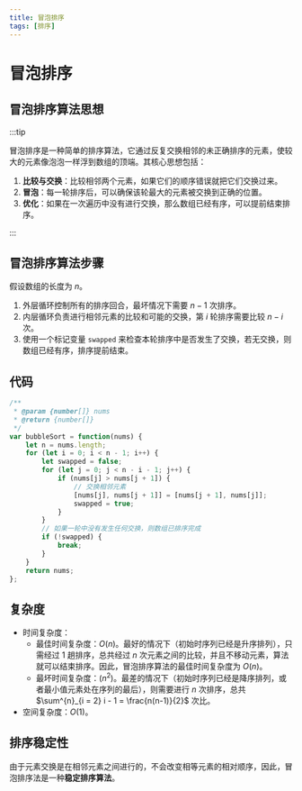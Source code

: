 ```yaml
---
title: 冒泡排序
tags: [排序]
---
```


# 冒泡排序

## 冒泡排序算法思想

:::tip

冒泡排序是一种简单的排序算法，它通过反复交换相邻的未正确排序的元素，使较大的元素像泡泡一样浮到数组的顶端。其核心思想包括：

1. **比较与交换**：比较相邻两个元素，如果它们的顺序错误就把它们交换过来。
2. **冒泡**：每一轮排序后，可以确保该轮最大的元素被交换到正确的位置。
3. **优化**：如果在一次遍历中没有进行交换，那么数组已经有序，可以提前结束排序。

:::

## 冒泡排序算法步骤

假设数组的长度为 $n$。

1. 外层循环控制所有的排序回合，最坏情况下需要 $n-1$ 次排序。
2. 内层循环负责进行相邻元素的比较和可能的交换，第 $i$ 轮排序需要比较 $n-i$ 次。
3. 使用一个标记变量 `swapped` 来检查本轮排序中是否发生了交换，若无交换，则数组已经有序，排序提前结束。

## 代码

```javascript showLineNumbers
/**
 * @param {number[]} nums
 * @return {number[]}
 */
var bubbleSort = function(nums) {
    let n = nums.length;
    for (let i = 0; i < n - 1; i++) {
        let swapped = false;
        for (let j = 0; j < n - i - 1; j++) {
            if (nums[j] > nums[j + 1]) {
                // 交换相邻元素
                [nums[j], nums[j + 1]] = [nums[j + 1], nums[j]];
                swapped = true;
            }
        }
        // 如果一轮中没有发生任何交换，则数组已排序完成
        if (!swapped) {
            break;
        }
    }
    return nums;
};
```

## 复杂度
- 时间复杂度：
  - 最佳时间复杂度：$O(n)$。最好的情况下（初始时序列已经是升序排列），只需经过 $1$ 趟排序，总共经过 $n$ 次元素之间的比较，并且不移动元素，算法就可以结束排序。因此，冒泡排序算法的最佳时间复杂度为 $O(n)$。
  - 最坏时间复杂度：$(n^2)$。最差的情况下（初始时序列已经是降序排列，或者最小值元素处在序列的最后），则需要进行 $n$ 次排序，总共 $\sum^{n}_{i = 2} i - 1 = \frac{n(n-1)}{2}$ 次比。
- 空间复杂度：$O(1)$​。

## 排序稳定性

由于元素交换是在相邻元素之间进行的，不会改变相等元素的相对顺序，因此，冒泡排序法是一种**稳定排序算法**。